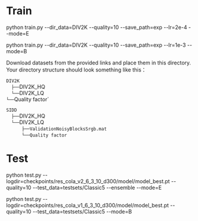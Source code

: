 # Train
python train.py --dir_data=DIV2K --quality=10 --save_path=exp --lr=2e-4 --mode=E

python train.py --dir_data=DIV2K --quality=10 --save_path=exp --lr=1e-3 --mode=B

Download datasets from the provided links and place them in this directory. Your directory structure should look something like this：

`DIV2K` <br/>
  `├──`DIV2K_HQ <br/>
  `└──`DIV2K_LQ <br/>
      `└──`Quality factor` <br/>
      
`SIDD` <br/>
  `├──`DIV2K_HQ <br/>
  `└──`DIV2K_LQ <br/>
      `├──ValidationNoisyBlocksSrgb.mat` <br/>
      `└──Quality factor`

# Test
python test.py --logdir=checkpoints/res_cola_v2_6_3_10_d300/model/model_best.pt --quality=10 --test_data=testsets/Classic5 --ensemble --mode=E

python test.py --logdir=checkpoints/res_cola_v1_6_3_10_d300/model/model_best.pt --quality=10 --test_data=testsets/Classic5 --mode=B
